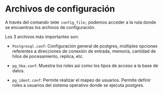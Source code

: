 # Archivos de configuración

A través del comando `SHOW config_file;` podemos acceder a la ruta donde se encuentras los archivos de configuración. 

Los 3 archivos más importantes son:

+ `Postgresql.conf`: Configuración general de postgres, múltiples opciones referentes a direcciones de conexión de entrada, memoria, cantidad de hilos de pocesamiento, replica, etc.

+ `pg_hba.conf`: Muestra los roles así como los tipos de acceso a la base de datos.

+ `pg_ident.conf`: Permite realizar el mapeo de usuarios. Permite definir roles a usuarios del sistema operativo donde se ejecuta postgres.